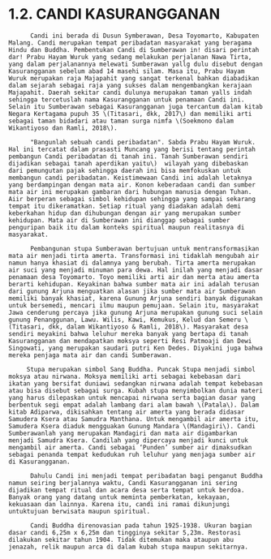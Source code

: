 # 1.2. CANDI KASURANGGANAN

          Candi ini berada di Dusun Symberawan, Desa Toyomarto, Kabupaten Malang. Candi merupakan tempat peribadatan masyarakat yang beragama Hindu dan Buddha. Pembentukan Candi di Sumberawan in! disari perintah dar! Prabu Hayam Wuruk yang sedang melakukan perjalanan Nawa Tirta, yang dalam perjalanannya melewati Sumberawan yallg dulu disebut dengan Kasurangganan sebelum abad 14 masehi silam. Masa itu, Prabu Hayam Wuruk merupakan raja Majapahit yang sangat terkenal bahkan diabadikan dalam sejarah sebagai raja yang sukses dalam mengembangkan kerajaan Majapahit. Daerah sekitar candi dulunya merupakan taman yalls indah sehingga tercetuslah nama Kasurangganan untuk penamaan Candi ini. Selain itu Sumberawan sebagai Kasurangganan juga tercantum dalam kitab Negara Kertagama pupuh 35 \(Titasari, dkk, 2017\) dan memiliki arti sebagai taman bidadari atau taman surga nimfa \(Soekmono dalam Wikantiyoso dan Ramli, 2018\).

          "Bangunlah sebuah candi peribadatan". Sabda Prabu Hayam Wuruk. Hal ini tercatat dalam prasasti Muncang yang berisi tentang perintah pembangun Candi peribadatan di tanah ini. Tanah Sumberawan sendiri dijadikan sebagai tanah aperdikan yaitu\)  wilayah yang dibebaskan dari pemungutan pajak sehingga daerah ini bisa memfokuskan untuk membangun candi peribadatan. Keistimewaan Candi ini adalah letaknya yang berdampingan dengan mata air. Konon keberadaan candi dan sumber mata air ini merupakan gambaran dari hubungan manusia dengan Tuhan. Aiir berperan sebagai simbol kehidupan sehingga yang sampai sekarang tempat itu dikeramatkan. Setiap ritual yang diadakan adalah demi keberkahan hidup dan dihubungan dengan air yang merupakan sumber kehidupan. Mata air di Sumberawan ini dianggap sebagai sumber penguripan baik itu dalam konteks spiritual maupun realitasnya di masyarakat.

          Pembangunan stupa Sumberawan bertujuan untuk mentransformasikan mata air menjadi tirta amerta. Transformasi ini tidaklah mengubah air namun hanya khasiat di dalamnya yang berubah. Tirta amerta merupakan air suci yang menjadi minuman para dewa. Hal inilah yang menjadi dasar penamaan desa Toyomarto. Toyo memiliki arti air dan merta atau amerta berarti kehidupan. Keyakinan bahwa sumber mata air ini adalah terusan  dari gunung Arjuna menguatkan alasan jika sumber mata air Sumberawan memiliki banyak khasiat, karena Gunung Arjuna sendiri banyak digunakan untuk bersemedi, mencari ilmu maupun pemujaan. Selain itu, masyarakat Jawa cenderung percaya jika gunung Arjuna merupakan gunung suci selain gunung Penanggunan, Lawu. Wilis, Kawi, Kemukus, Kelud dan Semeru \(Titasari, dkk, dalam Wikantiyoso & Ramli, 2018\). Masyarakat desa sendiri meyakini bahwa leluhur mereka banyak yang bertapa di tanah Kasurangganan dan mendapatkan moksya seperti Resi Patmoaji dan Dewi Singowati, yang merupakan saudari putri Ken Dedes. Diyakini juga bahwa mereka penjaga mata air dan candi Sumberawan.

         Stupa merupakan simbol Sang Buddha. Puncak Stupa menjadi simbol moksya atau nirwana. Moksya memiliki arti sebagai kebebasan dari ikatan yang bersifat duniawi sedangkan nirwana adalah tempat kebebasan atau bisa disebut sebagai surga. Kubah stupa menyimbolkan dunia materi yang harus dilepaskan untuk mencapai nirwana serta bagian dasar yang berbentuk segi empat adalah lambang dari alam bawah \(Patala\). Dalam kitab Adiparwa, dikisahkan tentang air amerta yang berada didasar Samudera Ksera atau Samudra Manthana. Untuk mengambil air amerta itu, Samudera Ksera diaduk mengguakan Gunung Mandara \(Mandagiri\). Candi Sumberawanlah yang merupakan Mandagiri dan mata air digambarkan menjadi Samudra Ksera. Candilah yang dipercaya menjadi kunci untuk mengambil air amerta. Candi sebagai ‘Punden’ sumber air dimaksudkan sebagai penanda tempat kedudukan ruh leluhur yang menjaga sumber air di Kasurangganan.

          Dahulu Candi ini menjadi tempat peribadatan bagi penganut Buddha namun seiring berjalannya waktu, Candi Kasurangganan ini sering dijadikan tempat ritual dan acara desa serta tempat untuk berdoa. Banyak orang yang datang untuk meminta pemberkatan, kekayaan, kekuasaan dan lainnya. Karena itu, candi ini ramai dikunjungi untuktujuan berwisata maupun spiritual.

          Candi Buddha direnovasian pada tahun 1925-1938. Ukuran bagian dasar candi 6,25m x 6,25m dan tingginya sekitar 5,23m. Restorasi dilakukan sekitar tahun 1904. Tidak ditemukan maka ataupun abu jenazah, relik maupun arca di dalam kubah stupa maupun sekitarnya.

